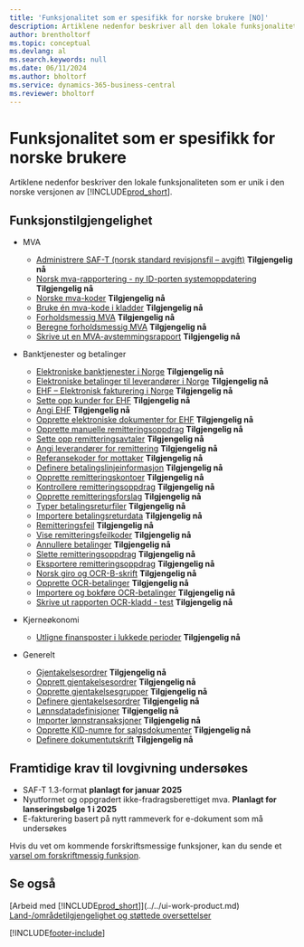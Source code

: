 ```yaml
---
title: 'Funksjonalitet som er spesifikk for norske brukere [NO]'
description: Artiklene nedenfor beskriver all den lokale funksjonaliteten i den norske versjonen av Business Central.
author: brentholtorf
ms.topic: conceptual
ms.devlang: al
ms.search.keywords: null
ms.date: 06/11/2024
ms.author: bholtorf
ms.service: dynamics-365-business-central
ms.reviewer: bholtorf
---
```

# Funksjonalitet som er spesifikk for norske brukere

Artiklene nedenfor beskriver den lokale funksjonaliteten som er unik i den norske versjonen av [!INCLUDE[prod_short](../../includes/prod_short.md)].  

## Funksjonstilgjengelighet

* MVA
    * [Administrere SAF-T (norsk standard revisjonsfil – avgift)](ui-extensions-setup-and-generate-saf-t-files-no.md) **Tilgjengelig nå**
    * [Norsk mva-rapportering - ny ID-porten systemoppdatering](norwegian-vat-reporting.md) **Tilgjengelig nå**
    * [Norske mva-koder](norwegian-vat-codes.md) **Tilgjengelig nå**  
    * [Bruke én mva-kode i kladder](how-to-use-one-vat-code-in-journals.md) **Tilgjengelig nå**
    * [Forholdsmessig MVA](proportional-vat.md) **Tilgjengelig nå**
    * [Beregne forholdsmessig MVA](how-to-calculate-proportional-vat.md) **Tilgjengelig nå**
    * [Skrive ut en MVA-avstemmingsrapport](how-to-print-a-vat-reconciliation-report.md) **Tilgjengelig nå**

* Banktjenester og betalinger
    * [Elektroniske banktjenester i Norge](electronic-banking-in-norway.md) **Tilgjengelig nå**
    * [Elektroniske betalinger til leverandører i Norge](electronic-payments-to-vendors-in-norway.md) **Tilgjengelig nå**
    * [EHF – Elektronisk fakturering i Norge](ehf-electronic-invoicing-in-norway.md) **Tilgjengelig nå**
    * [Sette opp kunder for EHF](how-to-set-up-customers-for-ehf.md) **Tilgjengelig nå**  
    * [Angi EHF](how-to-set-up-ehf.md) **Tilgjengelig nå**
    * [Opprette elektroniske dokumenter for EHF](how-to-create-electronic-documents-for-ehf.md) **Tilgjengelig nå**
    * [Opprette manuelle remitteringsoppdrag](how-to-create-manual-remittance-payments.md) **Tilgjengelig nå**  
    * [Sette opp remitteringsavtaler](how-to-set-up-remittance-agreements.md) **Tilgjengelig nå**  
    * [Angi leverandører for remittering](how-to-set-up-vendors-for-remittance.md) **Tilgjengelig nå**
    * [Referansekoder for mottaker](recipient-reference-codes.md) **Tilgjengelig nå**
    * [Definere betalingslinjeinformasjon](how-to-set-up-payment-line-information.md) **Tilgjengelig nå**  
    * [Opprette remitteringskontoer](how-to-create-remittance-accounts.md) **Tilgjengelig nå**  
    * [Kontrollere remitteringsoppdrag](how-to-test-remittance-payments.md) **Tilgjengelig nå**
    * [Opprette remitteringsforslag](how-to-create-remittance-suggestions.md) **Tilgjengelig nå**
    * [Typer betalingsreturfiler](types-of-payment-returns-files.md) **Tilgjengelig nå**
    * [Importere betalingsreturdata](how-to-import-payment-return-data.md) **Tilgjengelig nå**
    * [Remitteringsfeil](remittance-errors.md) **Tilgjengelig nå**
    * [Vise remitteringsfeilkoder](how-to-view-remittance-error-codes.md) **Tilgjengelig nå**
    * [Annullere betalinger](how-to-cancel-payments.md) **Tilgjengelig nå**  
    * [Slette remitteringsoppdrag](how-to-delete-remittance-payment-orders.md) **Tilgjengelig nå**  
    * [Eksportere remitteringsoppdrag](how-to-export-remittance-payments.md) **Tilgjengelig nå**
    * [Norsk giro og OCR-B-skrift](norwegian-giro-and-ocr-b-font.md) **Tilgjengelig nå**
    * [Opprette OCR-betalinger](how-to-set-up-ocr-payments.md) **Tilgjengelig nå**
    * [Importere og bokføre OCR-betalinger](how-to-import-and-post-ocr-payments.md) **Tilgjengelig nå**
    * [Skrive ut rapporten OCR-kladd - test](how-to-print-the-ocr-journal-test-report.md) **Tilgjengelig nå**  

* Kjerneøkonomi    
    * [Utligne finansposter i lukkede perioder](how-to-apply-general-ledger-entries-in-closed-periods.md) **Tilgjengelig nå**  

* Generelt
    * [Gjentakelsesordrer](recurring-orders.md) **Tilgjengelig nå**  
    * [Opprett gjentakelsesordrer](how-to-create-recurring-orders.md) **Tilgjengelig nå**
    * [Opprette gjentakelsesgrupper](how-to-set-up-recurring-groups.md) **Tilgjengelig nå**  
    * [Definere gjentakelsesordrer](how-to-set-up-recurring-orders.md) **Tilgjengelig nå**
    * [Lønnsdatadefinisjoner](ui-extensions-payroll-data-definitions-no.md) **Tilgjengelig nå**
    * [Importer lønnstransaksjoner](how-to-import-payroll-transactions.md) **Tilgjengelig nå**
    * [Opprette KID-numre for salgsdokumenter](how-to-set-up-kid-numbers-on-sales-documents.md) **Tilgjengelig nå**
    * [Definere dokumentutskrift](how-to-set-up-document-printing.md) **Tilgjengelig nå**

<!--
  [Apply General Ledger Entries in Closed Periods](how-to-apply-general-ledger-entries-in-closed-periods.md)  

  [EHF Electronic Invoicing in Norway](ehf-electronic-invoicing-in-norway.md)  
  [Electronic Banking in Norway](electronic-banking-in-norway.md)  
  [Electronic Payments to Vendors in Norway](electronic-payments-to-vendors-in-norway.md)  
  [Norwegian VAT Reporting](norwegian-vat-reporting.md)  
 [Recurring Orders](recurring-orders.md)  
 -->
 
## Framtidige krav til lovgivning undersøkes 

* SAF-T 1.3-format **planlagt for januar 2025**
* Nyutformet og oppgradert ikke-fradragsberettiget mva. **Planlagt for lanseringsbølge 1 i 2025**
* E-fakturering basert på nytt rammeverk for e-dokument som må undersøkes

Hvis du vet om kommende forskriftsmessige funksjoner, kan du sende et [varsel om forskriftmessig funksjon](https://forms.office.com/pages/responsepage.aspx?id=v4j5cvGGr0GRqy180BHbRwkeauYiJKZOpJ0CtKuVmJlURURaMlQ4Rk05UFY4NkVEOTA0MUU5WThXSC4u).


## Se også

[Arbeid med [!INCLUDE[prod_short](../../includes/prod_short.md)]](../../ui-work-product.md)  
[Land-/områdetilgjengelighet og støttede oversettelser](/dynamics365/business-central/dev-itpro/compliance/apptest-countries-and-translations)  


[!INCLUDE[footer-include](../../includes/footer-banner.md)]
